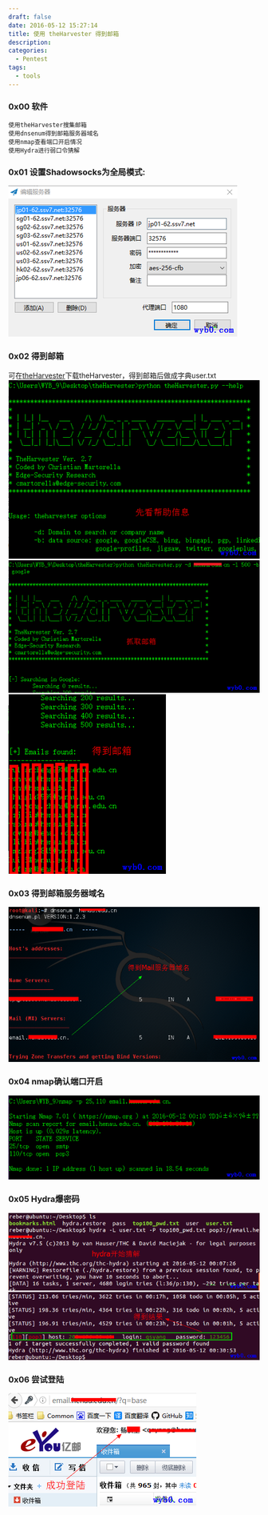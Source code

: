 ```yaml
---
draft: false
date: 2016-05-12 15:27:14
title: 使用 theHarvester 得到邮箱
description: 
categories:
  - Pentest
tags:
  - tools
---
```


### 0x00 软件
```
使用theHarvester搜集邮箱
使用dnsenum得到邮箱服务器域名
使用nmap查看端口开启情况
使用Hydra进行弱口令猜解
```

### 0x01 设置Shadowsocks为全局模式:
![设置SS为全局代理](/img/post/SS.png)

### 0x02 得到邮箱
可在[theHarvester](https://github.com/laramies/theHarvester)下载theHarvester，得到邮箱后做成字典user.txt
![查看theHarvester的帮助信息](/img/post/theHarvester_help.png)
![得到邮箱1](/img/post/theHarvester_getemail1.png)
![得到邮箱2](/img/post/theHarvester_getemail2.png)

### 0x03 得到邮箱服务器域名
![dnsenum得到邮箱服务器域名](/img/post/dnsenum.png)

### 0x04 nmap确认端口开启
![nmap确认邮箱服务器在运行](/img/post/nmap_-p.png)

### 0x05 Hydra爆密码
![hydra猜解密码](/img/post/hydra1.png)
![hydra猜解到密码](/img/post/hydra2.png)

### 0x06 尝试登陆
![尝试登陆](/img/post/sign_in.png)
